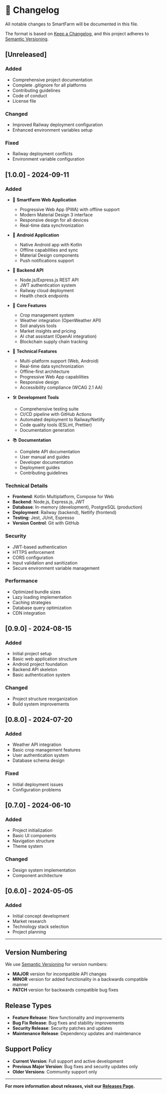 # 📝 Changelog

All notable changes to SmartFarm will be documented in this file.

The format is based on [Keep a Changelog](https://keepachangelog.com/en/1.0.0/),
and this project adheres to [Semantic Versioning](https://semver.org/spec/v2.0.0.html).

## [Unreleased]

### Added
- Comprehensive project documentation
- Complete .gitignore for all platforms
- Contributing guidelines
- Code of conduct
- License file

### Changed
- Improved Railway deployment configuration
- Enhanced environment variables setup

### Fixed
- Railway deployment conflicts
- Environment variable configuration

## [1.0.0] - 2024-09-11

### Added
- 🌱 **SmartFarm Web Application**
  - Progressive Web App (PWA) with offline support
  - Modern Material Design 3 interface
  - Responsive design for all devices
  - Real-time data synchronization

- 📱 **Android Application**
  - Native Android app with Kotlin
  - Offline capabilities and sync
  - Material Design components
  - Push notifications support

- 🚀 **Backend API**
  - Node.js/Express.js REST API
  - JWT authentication system
  - Railway cloud deployment
  - Health check endpoints

- 🌾 **Core Features**
  - Crop management system
  - Weather integration (OpenWeather API)
  - Soil analysis tools
  - Market insights and pricing
  - AI chat assistant (OpenAI integration)
  - Blockchain supply chain tracking

- 🔧 **Technical Features**
  - Multi-platform support (Web, Android)
  - Real-time data synchronization
  - Offline-first architecture
  - Progressive Web App capabilities
  - Responsive design
  - Accessibility compliance (WCAG 2.1 AA)

- 🛠️ **Development Tools**
  - Comprehensive testing suite
  - CI/CD pipeline with GitHub Actions
  - Automated deployment to Railway/Netlify
  - Code quality tools (ESLint, Prettier)
  - Documentation generation

- 📚 **Documentation**
  - Complete API documentation
  - User manual and guides
  - Developer documentation
  - Deployment guides
  - Contributing guidelines

### Technical Details
- **Frontend**: Kotlin Multiplatform, Compose for Web
- **Backend**: Node.js, Express.js, JWT
- **Database**: In-memory (development), PostgreSQL (production)
- **Deployment**: Railway (backend), Netlify (frontend)
- **Testing**: Jest, JUnit, Espresso
- **Version Control**: Git with GitHub

### Security
- JWT-based authentication
- HTTPS enforcement
- CORS configuration
- Input validation and sanitization
- Secure environment variable management

### Performance
- Optimized bundle sizes
- Lazy loading implementation
- Caching strategies
- Database query optimization
- CDN integration

## [0.9.0] - 2024-08-15

### Added
- Initial project setup
- Basic web application structure
- Android project foundation
- Backend API skeleton
- Basic authentication system

### Changed
- Project structure reorganization
- Build system improvements

## [0.8.0] - 2024-07-20

### Added
- Weather API integration
- Basic crop management features
- User authentication system
- Database schema design

### Fixed
- Initial deployment issues
- Configuration problems

## [0.7.0] - 2024-06-10

### Added
- Project initialization
- Basic UI components
- Navigation structure
- Theme system

### Changed
- Design system implementation
- Component architecture

## [0.6.0] - 2024-05-05

### Added
- Initial concept development
- Market research
- Technology stack selection
- Project planning

---

## Version Numbering

We use [Semantic Versioning](https://semver.org/) for version numbers:

- **MAJOR** version for incompatible API changes
- **MINOR** version for added functionality in a backwards compatible manner
- **PATCH** version for backwards compatible bug fixes

## Release Types

- **Feature Release**: New functionality and improvements
- **Bug Fix Release**: Bug fixes and stability improvements
- **Security Release**: Security patches and updates
- **Maintenance Release**: Dependency updates and maintenance

## Support Policy

- **Current Version**: Full support and active development
- **Previous Major Version**: Bug fixes and security updates only
- **Older Versions**: Community support only

---

**For more information about releases, visit our [Releases Page](https://github.com/Warusi2023/smartfarm-app/releases).**